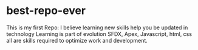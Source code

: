 # best-repo-ever
This is my first Repo: I believe learning new skills help you be updated in technology
Learning is part of evolution
SFDX, Apex, Javascript, html, css all are skills required to optimize work and development.
